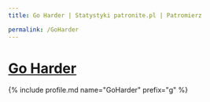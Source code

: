 ```yaml
---
title: Go Harder | Statystyki patronite.pl | Patromierz

permalink: /GoHarder
---
```


# [Go Harder](https://patronite.pl/GoHarder)

{% include profile.md name="GoHarder" prefix="g" %}
